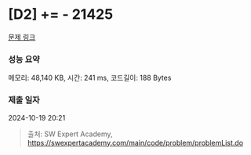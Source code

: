 # [D2] += - 21425 

[문제 링크](https://swexpertacademy.com/main/code/problem/problemDetail.do?contestProbId=AZD8K_UayDoDFAVs) 

### 성능 요약

메모리: 48,140 KB, 시간: 241 ms, 코드길이: 188 Bytes

### 제출 일자

2024-10-19 20:21



> 출처: SW Expert Academy, https://swexpertacademy.com/main/code/problem/problemList.do